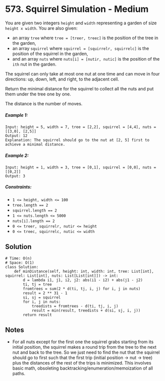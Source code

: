 # 573. Squirrel Simulation - Medium

You are given two integers `height` and `width` representing a garden of size `height x width`. You are also given:

- an array `tree` where `tree = [treer, treec]` is the position of the tree in the garden,
- an array `squirrel` where `squirrel = [squirrelr, squirrelc]` is the position of the squirrel in the garden,
- and an array `nuts` where `nuts[i] = [nutir, nutic]` is the position of the `ith` nut in the garden.

The squirrel can only take at most one nut at one time and can move in four directions: up, down, left, and right, to the adjacent cell.

Return the minimal distance for the squirrel to collect all the nuts and put them under the tree one by one.

The distance is the number of moves.

##### Example 1:

```
Input: height = 5, width = 7, tree = [2,2], squirrel = [4,4], nuts = [[3,0], [2,5]]
Output: 12
Explanation: The squirrel should go to the nut at [2, 5] first to achieve a minimal distance.
```

##### Example 2:

```
Input: height = 1, width = 3, tree = [0,1], squirrel = [0,0], nuts = [[0,2]]
Output: 3
```

##### Constraints:

- `1 <= height, width <= 100`
- `tree.length == 2`
- `squirrel.length == 2`
- `1 <= nuts.length <= 5000`
- `nuts[i].length == 2`
- `0 <= treer, squirrelr, nutir <= height`
- `0 <= treec, squirrelc, nutic <= width`

## Solution

```
# Time: O(n)
# Space: O(1)
class Solution:
    def minDistance(self, height: int, width: int, tree: List[int], squirrel: List[int], nuts: List[List[int]]) -> int:
        d = lambda i1, j1, i2, j2: abs(i1 - i2) + abs(j1 - j2)
        ti, tj = tree
        fromtrees = sum(2 * d(ti, tj, i, j) for i, j in nuts)
        result = 2 ** 31 - 1
        si, sj = squirrel
        for i, j in nuts:
            treedists = fromtrees - d(ti, tj, i, j)
            result = min(result, treedists + d(si, sj, i, j))
        return result
```

## Notes
- For all nuts except for the first one the squirrel grabs starting from its initial position, the squirrel makes a round trip from the tree to the next nut and back to the tree. So we just need to find the nut that the squirrel should go to first such that the first trip (initial position -> nut -> tree) plus the distances of the rest of the trips is minimized. This involves basic math, obsoleting backtracking/enumeration/memoization of all paths. 